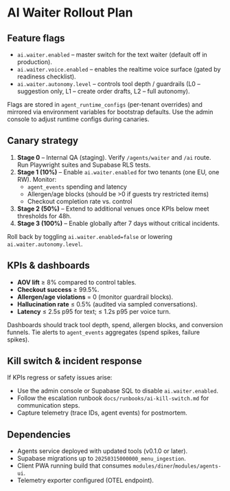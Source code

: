 # AI Waiter Rollout Plan

## Feature flags

- `ai.waiter.enabled` – master switch for the text waiter (default off in production).
- `ai.waiter.voice.enabled` – enables the realtime voice surface (gated by readiness checklist).
- `ai.waiter.autonomy.level` – controls tool depth / guardrails (L0 – suggestion only, L1 – create order drafts, L2 – full autonomy).

Flags are stored in `agent_runtime_configs` (per-tenant overrides) and mirrored via environment variables for bootstrap defaults. Use the admin console to adjust runtime configs during canaries.

## Canary strategy

1. **Stage 0** – Internal QA (staging). Verify `/agents/waiter` and `/ai` route. Run Playwright suites and Supabase RLS tests.
2. **Stage 1 (10%)** – Enable `ai.waiter.enabled` for two tenants (one EU, one RW). Monitor:
   - `agent_events` spending and latency
   - Allergen/age blocks (should be >0 if guests try restricted items)
   - Checkout completion rate vs. control
3. **Stage 2 (50%)** – Extend to additional venues once KPIs below meet thresholds for 48h.
4. **Stage 3 (100%)** – Enable globally after 7 days without critical incidents.

Roll back by toggling `ai.waiter.enabled=false` or lowering `ai.waiter.autonomy.level`.

## KPIs & dashboards

- **AOV lift** ≥ 8% compared to control tables.
- **Checkout success** ≥ 99.5%.
- **Allergen/age violations** = 0 (monitor guardrail blocks).
- **Hallucination rate** ≤ 0.5% (audited via sampled conversations).
- **Latency** ≤ 2.5s p95 for text; ≤ 1.2s p95 per voice turn.

Dashboards should track tool depth, spend, allergen blocks, and conversion funnels. Tie alerts to `agent_events` aggregates (spend spikes, failure spikes).

## Kill switch & incident response

If KPIs regress or safety issues arise:
- Use the admin console or Supabase SQL to disable `ai.waiter.enabled`.
- Follow the escalation runbook `docs/runbooks/ai-kill-switch.md` for communication steps.
- Capture telemetry (trace IDs, agent events) for postmortem.

## Dependencies

- Agents service deployed with updated tools (v0.1.0 or later).
- Supabase migrations up to `20250315000000_menu_ingestion`.
- Client PWA running build that consumes `modules/diner`/`modules/agents-ui`.
- Telemetry exporter configured (OTEL endpoint).
